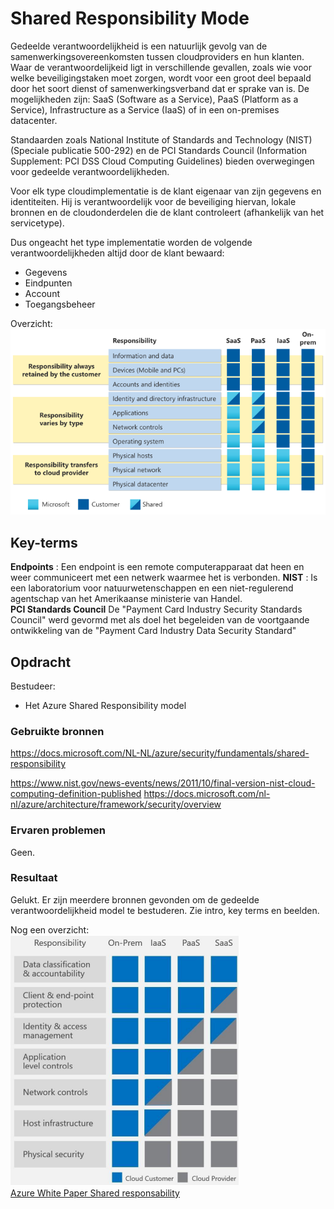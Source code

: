 # Shared Responsibility Mode

Gedeelde verantwoordelijkheid is een natuurlijk gevolg van de samenwerkingsovereenkomsten tussen cloudproviders en hun klanten. Waar de verantwoordelijkeid ligt in verschillende gevallen, zoals wie voor welke beveiligingstaken moet zorgen, wordt voor een groot deel bepaald door het soort dienst of samenwerkingsverband dat er sprake van is. De mogelijkheden zijn: SaaS (Software as a Service), PaaS (Platform as a Service), Infrastructure as a Service (IaaS) of in een on-premises datacenter.

Standaarden zoals National Institute of Standards and Technology (NIST) (Speciale publicatie 500-292) en de PCI Standards Council (Information Supplement: PCI DSS Cloud Computing Guidelines) bieden overwegingen voor gedeelde verantwoordelijkheden.

Voor elk type cloudimplementatie is de klant eigenaar van zijn gegevens en identiteiten. Hij is verantwoordelijk voor de beveiliging hiervan, lokale bronnen en de cloudonderdelen die de klant controleert (afhankelijk van het servicetype).

Dus ongeacht het type implementatie worden de volgende verantwoordelijkheden altijd door de klant bewaard:

-   Gegevens
-   Eindpunten
-   Account
-   Toegangsbeheer

Overzicht:  
![shared-responsability](../00_includes/shared-responsibility.png)


## Key-terms
**Endpoints** : Een endpoint is een remote computerapparaat dat heen en weer communiceert met een netwerk waarmee het is verbonden.
**NIST** : Is een laboratorium voor natuurwetenschappen en een niet-regulerend agentschap van het Amerikaanse ministerie van Handel.  
**PCI Standards Council** De "Payment Card Industry Security Standards Council"  werd gevormd met als doel het begeleiden van de voortgaande ontwikkeling van de "Payment Card Industry Data Security Standard"  

## Opdracht
Bestudeer:
-   Het Azure Shared Responsibility model
### Gebruikte bronnen
https://docs.microsoft.com/NL-NL/azure/security/fundamentals/shared-responsibility

https://www.nist.gov/news-events/news/2011/10/final-version-nist-cloud-computing-definition-published
https://docs.microsoft.com/nl-nl/azure/architecture/framework/security/overview 

### Ervaren problemen
Geen.

### Resultaat
Gelukt. Er zijn meerdere bronnen gevonden om de gedeelde verantwoordelijkheid model te bestuderen. Zie intro, key terms en beelden.

Nog een overzicht:   
![shared-responsability2](../00_includes/shared-responsibility2.png)  
[Azure White Paper Shared responsability](https://azure.microsoft.com/mediahandler/files/resourcefiles/shared-responsibility-for-cloud-computing/Shared%20Responsibility%20for%20Cloud%20Computing-2019-10-25.pdf)